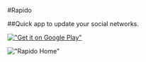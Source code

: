 #Rapido

##Quick app to update your social networks.

[!["Get it on Google Play"](http://www.android.com/images/brand/get_it_on_play_logo_large.png)](http://play.google.com/store/apps/details?id=com.thunsaker.rapido)

!["Rapido Home"](https://lh5.ggpht.com/oPyIanDuShzZxH5j2th6EKsdvNB48tS9-kJI2ys4fORKTMzRFQ1u6Ieb5Cs8g-8dJYsO)
